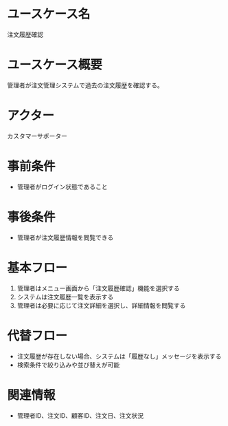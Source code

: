 # ユースケース名
注文履歴確認

# ユースケース概要
管理者が注文管理システムで過去の注文履歴を確認する。

# アクター
カスタマーサポーター

# 事前条件
- 管理者がログイン状態であること

# 事後条件
- 管理者が注文履歴情報を閲覧できる

# 基本フロー
1. 管理者はメニュー画面から「注文履歴確認」機能を選択する
2. システムは注文履歴一覧を表示する
3. 管理者は必要に応じて注文詳細を選択し、詳細情報を閲覧する

# 代替フロー
- 注文履歴が存在しない場合、システムは「履歴なし」メッセージを表示する
- 検索条件で絞り込みや並び替えが可能

# 関連情報
- 管理者ID、注文ID、顧客ID、注文日、注文状況
